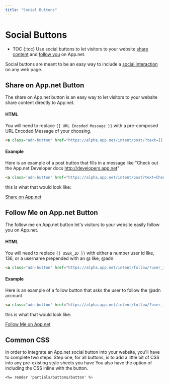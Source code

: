 ```yaml
---
title: "Social Buttons"
---
```


# Social Buttons

* TOC
{:toc}
Use social buttons to let visitors to your website [share content](#share-on-appnet-button) and [follow you](#follow-me-on-appnet-button) on App.net.

Social buttons are meant to be an easy way to include a [social interaction](/docs/other/web-intents/) on any web page.

## Share on App.net Button

The share on App.net button is an easy way to let visitors to your website share content directly to App.net.

#### HTML

You will need to replace ```{{ URL Encoded Message }}``` with a pre-composed URL Encoded Message of your choosing.

~~~html
<a class="adn-button" href="https://alpha.app.net/intent/post/?text={{ URL Encoded Message}}" onclick="window.open('https://alpha.app.net/intent/post/?text={{ URL Encoded Message }}', 'adn_post', 'width=750,height=350,left=100,top=100'); return false;">Share on App.net</a>
~~~

#### Example

Here is an example of a post button that fills in a message like "Check out the App.net Developer docs http://developers.app.net"

~~~html
<a class='adn-button' href="https://alpha.app.net/intent/post?text=Check%20out%20the%20App.net%20Developer%20docs%20http%3A%2F%2Fdevelopers.app.net" onclick="window.open('https://alpha.app.net/intent/post?text=Check%20out%20the%20App.net%20Developer%20docs%20http%3A%2F%2Fdevelopers.app.net', 'adn_post', 'width=750,height=350,left=100,top=100'); return false;">Share on App.net</a>
~~~

this is what that would look like:

<style>
    <%= render 'partials/buttons/button' %>
</style>

<a class='adn-button' href="https://alpha.app.net/intent/post?text=Check%20out%20the%20App.net%20docs%20http%3A%2F%2Fdevelopers.app.net" onclick="window.open('https://alpha.app.net/intent/post?text=Check%20out%20the%20App.net%20docs%20http%3A%2F%2Fdevelopers.app.net', 'adn_post', 'width=750,height=350,left=100,top=100'); return false;">Share on App.net</a>


## Follow Me on App.net Button

The follow me on App.net button let's visitors to your website easily follow you on App.net.

#### HTML

You will need to replace ```{{ USER_ID }}``` with either a number user id like, 136, or a username prepended with an @ like, @adn.

~~~html
<a class="adn-button" href="https://alpha.app.net/intent/follow/?user_id={{ USER_ID }}" onclick="window.open('https://alpha.app.net/intent/follow/?user_id={{ USER_ID }}', 'adn_follow', 'width=750,height=350,left=100,top=100'); return false;">Follow Me on App.net</a>
~~~

#### Example

Here is an example of a follow button that asks the user to follow the @adn account.

~~~html
<a class="adn-button" href="https://alpha.app.net/intent/follow/?user_id=@adn" onclick="window.open('https://alpha.app.net/intent/follow/?user_id=@adn', 'adn_follow', 'width=750,height=350,left=100,top=100'); return false;">Follow Me on App.net</a>
~~~

this is what that would look like:

<a class="adn-button" href="https://alpha.app.net/intent/follow/?user_id=@adn" onclick="window.open('https://alpha.app.net/intent/follow/?user_id=@adn', 'adn_follow', 'width=750,height=350,left=100,top=100'); return false;">Follow Me on App.net</a>


## Common CSS

In order to integrate an App.net social button into your website, you'll have to complete two steps. Step one, for all buttons, is to add a little bit of CSS into any pre-existing style sheets you have You also have the option of including the CSS inline with the button.

~~~css
<%= render 'partials/buttons/button' %>
~~~

